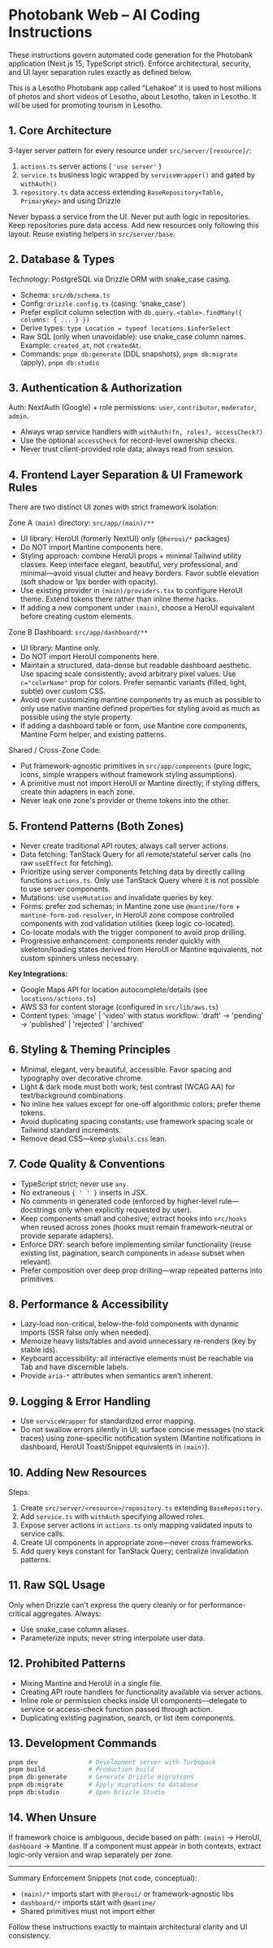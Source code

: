 # Photobank Web – AI Coding Instructions

These instructions govern automated code generation for the Photobank application (Next.js 15, TypeScript strict). Enforce architectural, security, and UI layer separation rules exactly as defined below.

This is a Lesotho Photobank app called "Lehakoe" it is used to host millions of photos and short videos of Lesotho, about Lesotho, taken in Lesotho. It will be used for promoting tourism in Lesotho.

## 1. Core Architecture

3-layer server pattern for every resource under `src/server/[resource]/`:

1. `actions.ts` server actions ( `'use server'` )
2. `service.ts` business logic wrapped by `serviceWrapper()` and gated by `withAuth()`
3. `repository.ts` data access extending `BaseRepository<Table, PrimaryKey>` and using Drizzle

Never bypass a service from the UI. Never put auth logic in repositories. Keep repositories pure data access. Add new resources only following this layout. Reuse existing helpers in `src/server/base`.

## 2. Database & Types

Technology: PostgreSQL via Drizzle ORM with snake_case casing.

- Schema: `src/db/schema.ts`
- Config: `drizzle.config.ts` (casing: 'snake_case')
- Prefer explicit column selection with `db.query.<table>.findMany({ columns: { ... } })`
- Derive types: `type Location = typeof locations.$inferSelect`
- Raw SQL (only when unavoidable): use snake_case column names. Example: `created_at`, not `createdAt`.
- Commands: `pnpm db:generate` (DDL snapshots), `pnpm db:migrate` (apply), `pnpm db:studio`

## 3. Authentication & Authorization

Auth: NextAuth (Google) + role permissions: `user`, `contributor`, `moderator`, `admin`.

- Always wrap service handlers with `withAuth(fn, roles?, accessCheck?)`
- Use the optional `accessCheck` for record-level ownership checks.
- Never trust client-provided role data; always read from session.

## 4. Frontend Layer Separation & UI Framework Rules

There are two distinct UI zones with strict framework isolation:

Zone A `(main)` directory: `src/app/(main)/**`

- UI library: HeroUI (formerly NextUI) only (`@heroui/*` packages)
- Do NOT import Mantine components here.
- Styling approach: combine HeroUI props + minimal Tailwind utility classes. Keep interface elegant, beautiful, very professional, and minimal—avoid visual clutter and heavy borders. Favor subtle elevation (soft shadow or 1px border with opacity).
- Use existing provider in `(main)/providers.tsx` to configure HeroUI theme. Extend tokens there rather than inline theme hacks.
- If adding a new component under `(main)`, choose a HeroUI equivalent before creating custom elements.

Zone B Dashboard: `src/app/dashboard/**`

- UI library: Mantine only.
- Do NOT import HeroUI components here.
- Maintain a structured, data-dense but readable dashboard aesthetic. Use spacing scale consistently; avoid arbitrary pixel values. Use `c="colorName"` prop for colors. Prefer semantic variants (filled, light, subtle) over custom CSS.
- Avoid over customizing mantine components try as much as possible to only use native mantine defined properties for styling avoid as much as possible using the style property.
- If adding a dashboard table or form, use Mantine core components, Mantine Form helper, and existing patterns.

Shared / Cross-Zone Code:

- Put framework-agnostic primitives in `src/app/components` (pure logic, icons, simple wrappers without framework styling assumptions).
- A primitive must not import HeroUI or Mantine directly; if styling differs, create thin adapters in each zone.
- Never leak one zone's provider or theme tokens into the other.

## 5. Frontend Patterns (Both Zones)

- Never create traditional API routes; always call server actions.
- Data fetching: TanStack Query for all remote/stateful server calls (no raw `useEffect` for fetching).
- Prioritize using server components fetching data by directly calling functions `actions.ts`. Only use TanStack Query where it is not possible to use server components.
- Mutations: use `useMutation` and invalidate queries by key.
- Forms: prefer zod schemas; in Mantine zone use `@mantine/form` + `mantine-form-zod-resolver`, in HeroUI zone compose controlled components with zod validation utilities (keep logic co-located).
- Co-locate modals with the trigger component to avoid prop drilling.
- Progressive enhancement: components render quickly with skeleton/loading states derived from HeroUI or Mantine equivalents, not custom spinners unless necessary.

**Key Integrations:**

- Google Maps API for location autocomplete/details (see `locations/actions.ts`)
- AWS S3 for content storage (configured in `src/lib/aws.ts`)
- Content types: 'image' | 'video' with status workflow: 'draft' → 'pending' → 'published' | 'rejected' | 'archived'

## 6. Styling & Theming Principles

- Minimal, elegant, very beautiful, accessible. Favor spacing and typography over decorative chrome.
- Light & dark mode must both work; test contrast (WCAG AA) for text/background combinations.
- No inline hex values except for one-off algorithmic colors; prefer theme tokens.
- Avoid duplicating spacing constants; use framework spacing scale or Tailwind standard increments.
- Remove dead CSS—keep `globals.css` lean.

## 7. Code Quality & Conventions

- TypeScript strict; never use `any`.
- No extraneous `{ ' ' }` inserts in JSX.
- No comments in generated code (enforced by higher-level rule—docstrings only when explicitly requested by user).
- Keep components small and cohesive; extract hooks into `src/hooks` when reused across zones (hooks must remain framework-neutral or provide separate adapters).
- Enforce DRY: search before implementing similar functionality (reuse existing list, pagination, search components in `adease` subset when relevant).
- Prefer composition over deep prop drilling—wrap repeated patterns into primitives.

## 8. Performance & Accessibility

- Lazy-load non-critical, below-the-fold components with dynamic imports (SSR false only when needed).
- Memoize heavy lists/tables and avoid unnecessary re-renders (key by stable ids).
- Keyboard accessibility: all interactive elements must be reachable via Tab and have discernible labels.
- Provide `aria-*` attributes when semantics aren’t inherent.

## 9. Logging & Error Handling

- Use `serviceWrapper` for standardized error mapping.
- Do not swallow errors silently in UI; surface concise messages (no stack traces) using zone-specific notification system (Mantine notifications in dashboard, HeroUI Toast/Snippet equivalents in `(main)`).

## 10. Adding New Resources

Steps:

1. Create `src/server/<resource>/repository.ts` extending `BaseRepository`.
2. Add `service.ts` with `withAuth` specifying allowed roles.
3. Expose server actions in `actions.ts` only mapping validated inputs to service calls.
4. Create UI components in appropriate zone—never cross frameworks.
5. Add query keys constant for TanStack Query; centralize invalidation patterns.

## 11. Raw SQL Usage

Only when Drizzle can't express the query cleanly or for performance-critical aggregates. Always:

- Use snake_case column aliases.
- Parameterize inputs; never string interpolate user data.

## 12. Prohibited Patterns

- Mixing Mantine and HeroUI in a single file.
- Creating API route handlers for functionality available via server actions.
- Inline role or permission checks inside UI components—delegate to service or access-check function passed through action.
- Duplicating existing pagination, search, or list item components.

## 13. Development Commands

```bash
pnpm dev              # Development server with Turbopack
pnpm build            # Production build
pnpm db:generate      # Generate Drizzle migrations
pnpm db:migrate       # Apply migrations to database
pnpm db:studio        # Open Drizzle Studio
```

## 14. When Unsure

If framework choice is ambiguous, decide based on path: `(main)` -> HeroUI, `dashboard` -> Mantine. If a component must appear in both contexts, extract logic-only version and wrap separately per zone.

---

Summary Enforcement Snippets (not code, conceptual):

- `(main)/*` imports start with `@heroui/` or framework-agnostic libs
- `dashboard/*` imports start with `@mantine/`
- Shared primitives must not import either

Follow these instructions exactly to maintain architectural clarity and UI consistency.
